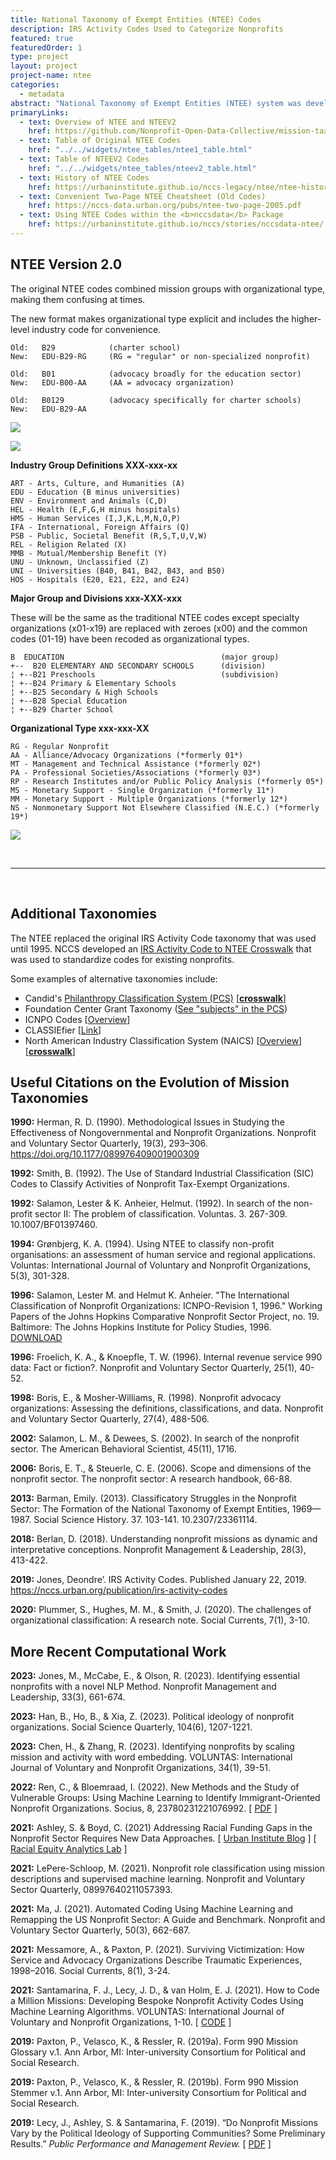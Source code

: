 ```yaml
---
title: National Taxonomy of Exempt Entities (NTEE) Codes
description: IRS Activity Codes Used to Categorize Nonprofits
featured: true
featuredOrder: 1
type: project
layout: project
project-name: ntee
categories:
  - metadata
abstract: "National Taxonomy of Exempt Entities (NTEE) system was developed by NCCS and is used by the IRS to classify nonprofit organizations according to their missions and program activities. An updated version of the taxonomy called NTEEV2 (NTEE Version 2.0) is described below. While the NTEE is the official classification designation of the IRS, some other systems are described below. For example, Candid has developed the Philanthropic Classification System (PCS) in order to have a single taxonomy that can be used to classify both nonprofits and grants. It includes some new mission areas as well as 'population/beneficiary' codes to indicate the type of population served, and 'auspice' codes to indicate religious or governmental affiliation. Similarly, the North American Industry Classification System (NAICS) is a more generic taxonomy of industries used broadly for economic analysis. Crosswalks between the NTEE and other taxonomies are provided below when available."
primaryLinks:
  - text: Overview of NTEE and NTEEV2
    href: https://github.com/Nonprofit-Open-Data-Collective/mission-taxonomies/blob/main/NTEEV2/README.md
  - text: Table of Original NTEE Codes
    href: "../../widgets/ntee_tables/ntee1_table.html"
  - text: Table of NTEEV2 Codes
    href: "../../widgets/ntee_tables/nteev2_table.html"
  - text: History of NTEE Codes
    href: https://urbaninstitute.github.io/nccs-legacy/ntee/ntee-history.html
  - text: Convenient Two-Page NTEE Cheatsheet (Old Codes)
    href: https://nccs-data.urban.org/pubs/ntee-two-page-2005.pdf
  - text: Using NTEE Codes within the <b>nccsdata</b> Package
    href: https://urbaninstitute.github.io/nccs/stories/nccsdata-ntee/
---
```



## NTEE Version 2.0

The original NTEE codes combined mission groups with organizational type, making them confusing at times. 

The new format makes organizational type explicit and includes the higher-level industry code for convenience. 

```
Old:   B29            (charter school)
New:   EDU-B29-RG     (RG = "regular" or non-specialized nonprofit)

Old:   B01            (advocacy broadly for the education sector)
New:   EDU-B00-AA     (AA = advocacy organization) 

Old:   B0129          (advocacy specifically for charter schools)
New:   EDU-B29-AA
```
  
![](https://raw.githubusercontent.com/UrbanInstitute/nccs/main/public/img/resources/ntee-v1-vs-v2.png)

![](../../_stories/nccsdata/ntee2-structure.png)

**Industry Group Definitions XXX-xxx-xx**

```
ART - Arts, Culture, and Humanities (A)
EDU - Education (B minus universities)
ENV - Environment and Animals (C,D)
HEL - Health (E,F,G,H minus hospitals)
HMS - Human Services (I,J,K,L,M,N,O,P)
IFA - International, Foreign Affairs (Q)
PSB - Public, Societal Benefit (R,S,T,U,V,W)
REL - Religion Related (X)
MMB - Mutual/Membership Benefit (Y)
UNU - Unknown, Unclassified (Z)
UNI - Universities (B40, B41, B42, B43, and B50)
HOS - Hospitals (E20, E21, E22, and E24)
```

**Major Group and Divisions xxx-XXX-xxx**

These will be the same as the traditional NTEE codes except specialty organizations (x01-x19) are replaced with zeroes (x00) and the common codes (01-19) have been recoded as organizational types. 

```
B  EDUCATION                                   (major group)
+--  B20 ELEMENTARY AND SECONDARY SCHOOLS      (division)
¦ +--B21 Preschools                            (subdivision)
¦ +--B24 Primary & Elementary Schools
¦ +--B25 Secondary & High Schools
¦ +--B28 Special Education
¦ +--B29 Charter School
```

**Organizational Type xxx-xxx-XX**

```
RG - Regular Nonprofit  
AA - Alliance/Advocacy Organizations (*formerly 01*) 
MT - Management and Technical Assistance (*formerly 02*) 
PA - Professional Societies/Associations (*formerly 03*) 
RP - Research Institutes and/or Public Policy Analysis (*formerly 05*) 
MS - Monetary Support - Single Organization (*formerly 11*) 
MM - Monetary Support - Multiple Organizations (*formerly 12*) 
NS - Nonmonetary Support Not Elsewhere Classified (N.E.C.) (*formerly 19*) 
```

![](../../_stories/nccsdata/nteev2-example.png)

<br>
<hr>
<br>

## Additional Taxonomies

The NTEE replaced the original IRS Activity Code taxonomy that was used until 1995. NCCS developed an [IRS Activity Code to NTEE Crosswalk](https://github.com/Nonprofit-Open-Data-Collective/irs-exempt-org-business-master-file#activity-codes) that was used to standardize codes for existing nonprofits.  

Some examples of alternative taxonomies include: 

* Candid's [Philanthropy Classification System (PCS)](https://taxonomy.candid.org/resources/downloads) [[**crosswalk**](https://github.com/Nonprofit-Open-Data-Collective/mission-taxonomies/tree/main/PCS)]
* Foundation Center Grant Taxonomy ([See "subjects" in the PCS](https://taxonomy.candid.org/subjects/))  
* ICNPO Codes [[Overview](http://asauk.org.uk/wp-content/uploads/2018/02/CNP_WP19_1996.pdf)] 
* CLASSIEfier [[Link](https://www.ourcommunity.com.au/general/general_article.jsp?articleid=7593)] 
* North American Industry Classification System (NAICS) [[Overview](https://www.census.gov/naics/)] [[**crosswalk**](https://github.com/Nonprofit-Open-Data-Collective/mission-taxonomies/tree/main/NAICS)]




## Useful Citations on the Evolution of Mission Taxonomies 

**1990:** Herman, R. D. (1990). Methodological Issues in Studying the Effectiveness of Nongovernmental and Nonprofit Organizations. Nonprofit and Voluntary Sector Quarterly, 19(3), 293–306. https://doi.org/10.1177/089976409001900309

**1992:** Smith, B. (1992). The Use of Standard Industrial Classification (SIC) Codes to Classify Activities of Nonprofit Tax-Exempt Organizations.

**1992:** Salamon, Lester & K. Anheier, Helmut. (1992). In search of the non-profit sector II: The problem of classification. Voluntas. 3. 267-309. 10.1007/BF01397460.

**1994:** Grønbjerg, K. A. (1994). Using NTEE to classify non-profit organisations: an assessment of human service and regional applications. Voluntas: International Journal of Voluntary and Nonprofit Organizations, 5(3), 301-328.

**1996:** Salamon, Lester M. and Helmut K. Anheier. "The International Classification of Nonprofit Organizations: ICNPO-Revision 1, 1996." Working Papers of the Johns Hopkins Comparative Nonprofit Sector Project, no. 19. Baltimore: The Johns Hopkins Institute for Policy Studies, 1996. [DOWNLOAD](http://asauk.org.uk/wp-content/uploads/2018/02/CNP_WP19_1996.pdf)

**1996:** Froelich, K. A., & Knoepfle, T. W. (1996). Internal revenue service 990 data: Fact or fiction?. Nonprofit and Voluntary Sector Quarterly, 25(1), 40-52. 

**1998:** Boris, E., & Mosher-Williams, R. (1998). Nonprofit advocacy organizations: Assessing the definitions, classifications, and data. Nonprofit and Voluntary Sector Quarterly, 27(4), 488-506. 

**2002:** Salamon, L. M., & Dewees, S. (2002). In search of the nonprofit sector. The American Behavioral Scientist, 45(11), 1716. 

**2006:** Boris, E. T., & Steuerle, C. E. (2006). Scope and dimensions of the nonprofit sector. The nonprofit sector: A research handbook, 66-88. 

**2013:** Barman, Emily. (2013). Classificatory Struggles in the Nonprofit Sector: The Formation of the National Taxonomy of Exempt Entities, 1969—1987. Social Science History. 37. 103-141. 10.2307/23361114.

**2018:** Berlan, D. (2018). Understanding nonprofit missions as dynamic and interpretative conceptions.
Nonprofit Management & Leadership, 28(3), 413-422.

**2019:** Jones, Deondre’. IRS Activity Codes. Published January 22, 2019. https://nccs.urban.org/publication/irs-activity-codes

**2020:** Plummer, S., Hughes, M. M., & Smith, J. (2020). The challenges of organizational classification: A research note. Social Currents, 7(1), 3-10.



## More Recent Computational Work

**2023:** Jones, M., McCabe, E., & Olson, R. (2023). Identifying essential nonprofits with a novel NLP Method. Nonprofit Management and Leadership, 33(3), 661-674.

**2023:** Han, B., Ho, B., & Xia, Z. (2023). Political ideology of nonprofit organizations. Social Science Quarterly, 104(6), 1207-1221.

**2023:** Chen, H., & Zhang, R. (2023). Identifying nonprofits by scaling mission and activity with word embedding. VOLUNTAS: International Journal of Voluntary and Nonprofit Organizations, 34(1), 39-51. 

**2022:** Ren, C., & Bloemraad, I. (2022). New Methods and the Study of Vulnerable Groups: Using Machine Learning to Identify Immigrant-Oriented Nonprofit Organizations. Socius, 8, 23780231221076992. [ [PDF](https://journals.sagepub.com/doi/pdf/10.1177/23780231221076992) ]

**2021:** Ashley, S. & Boyd, C. (2021) Addressing Racial Funding Gaps in the Nonprofit Sector Requires New Data Approaches. [ [Urban Institute Blog](https://www.urban.org/urban-wire/addressing-racial-funding-gaps-nonprofit-sector-requires-new-data-approaches) ] [ [Racial Equity Analytics Lab](https://www.urban.org/racial-equity-analytics-lab) ]

**2021:** LePere-Schloop, M. (2021). Nonprofit role classification using mission descriptions and supervised machine learning. Nonprofit and Voluntary Sector Quarterly, 08997640211057393.

**2021:** Ma, J. (2021). Automated Coding Using Machine Learning and Remapping the US Nonprofit Sector: A Guide and Benchmark. Nonprofit and Voluntary Sector Quarterly, 50(3), 662-687.

**2021:** Messamore, A., & Paxton, P. (2021). Surviving Victimization: How Service and Advocacy Organizations Describe Traumatic Experiences, 1998–2016. Social Currents, 8(1), 3-24.

**2021:** Santamarina, F. J., Lecy, J. D., & van Holm, E. J. (2021). How to Code a Million Missions: Developing Bespoke Nonprofit Activity Codes Using Machine Learning Algorithms. VOLUNTAS: International Journal of Voluntary and Nonprofit Organizations, 1-10. [ [CODE](https://fjsantam.github.io/bespoke-npo-taxonomies/) ]

**2019:** Paxton, P., Velasco, K., & Ressler, R. (2019a). Form 990 Mission Glossary v.1. Ann Arbor, MI: Inter-university Consortium for Political and Social Research.

**2019:** Paxton, P., Velasco, K., & Ressler, R. (2019b). Form 990 Mission Stemmer v.1. Ann Arbor, MI: Inter-university Consortium for Political and Social Research.

**2019:** Lecy, J., Ashley, S. & Santamarina, F. (2019). “Do Nonprofit Missions Vary by the Political Ideology of Supporting Communities? Some Preliminary Results.” *Public Performance and Management Review.*  [ [PDF](https://github.com/Nonprofit-Open-Data-Collective/machine_learning_mission_codes/raw/master/docs/papers/Lecy%20Ashley%20Santamarina%20-%20PPMR%202019.pdf) ]











